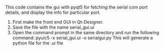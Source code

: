 This code contains the gui with pyqt5 for fetching the serial com port details, and display the info for particular port.


1. First make the front end GUI in Qt-Designer.
2. Save the file with the name serial_gui.ui
3. Open the command prompt in the same directory and run the following command:
			pyuic5 -x serial_gui.ui -o serialgui.py
			This will generate a python file for the .ui file
			
